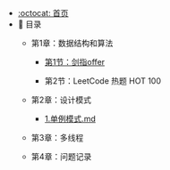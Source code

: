 - [:octocat: 首页](/README)
- :memo: 目录
   - 第1章：数据结构和算法
       - [第1节：剑指offer](/md/idea-plugin/剑指offer.md)
       
       - 第2节：LeetCode 热题 HOT 100
   - 第2章：设计模式
       - [1.单例模式.md](/md/idea-plugin/1.单例模式.md)

   - 第3章：多线程

   - 第4章：问题记录
       
